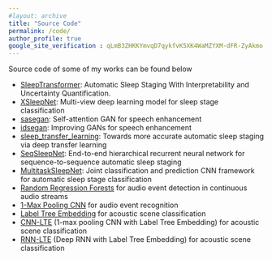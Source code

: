 ```yaml
---
#layout: archive
title: "Source Code"
permalink: /code/
author_profile: true
google_site_verification : qLmB3ZHKKYmvqD7qykfvK5XK4WaMZYXM-dFR-ZyAkmo
---
```


Source code of some of my works can be found below

* [SleepTransformer](https://github.com/pquochuy/SleepTransformer): Automatic Sleep Staging With Interpretability and Uncertainty Quantification.
* [XSleepNet](https://github.com/pquochuy/XSleepNet): Multi-view deep learning model for sleep stage classification
* [sasegan](https://github.com/pquochuy/sasegan): Self-attention GAN for speech enhancement
* [idsegan](https://github.com/pquochuy/idsegan): Improving GANs for speech enhancement
* [sleep_transfer_learning](https://github.com/pquochuy/sleep_transfer_learning): Towards more accurate automatic sleep staging via deep transfer learning 
* [SeqSleepNet](https://github.com/pquochuy/SeqSleepNet): End-to-end hierarchical recurrent neural network for sequence-to-sequence automatic sleep staging 
* [MultitaskSleepNet](https://github.com/pquochuy/MultitaskSleepNet): Joint classification and prediction CNN framework for automatic sleep stage classification 
* [Random Regression Forests](https://github.com/pquochuy/regression_forest) for audio event detection in continuous audio streams
* [1-Max Pooling CNN](https://github.com/pquochuy/regression_forest) for audio event recognition
* [Label Tree Embedding](https://github.com/pquochuy/Label-Tree-Embedding) for acoustic scene classification
* [CNN-LTE](https://github.com/pquochuy/CNN-RNN-LTE) (1-max pooling CNN with Label Tree Embedding) for acoustic scene classification
* [RNN-LTE](https://github.com/pquochuy/CNN-RNN-LTE) (Deep RNN with Label Tree Embedding) for acoustic scene classification
